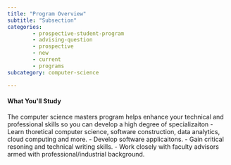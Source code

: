 ```yaml
---
title: "Program Overview"
subtitle: "Subsection"
categories: 
        - prospective-student-program
        - advising-question
        - prospective
        - new
        - current
        - programs
subcategory: computer-science

---
```

<h4> What You'll Study </h4>
The computer science masters program helps enhance your technical and professional skills so you can develop a high degree of specializaiton 
- Learn thoretical computer science, software construction, data analytics, cloud computing and more.
- Develop software applicaitons. 
- Gain critical resoning and technical writing skills.
- Work closely with faculty advisors armed with professional/industrial background. 